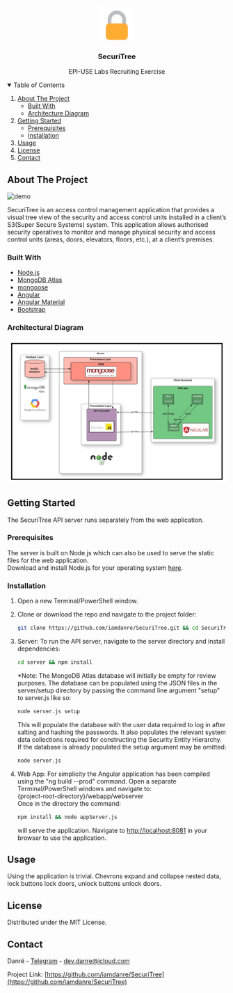 <!-- PROJECT LOGO -->
<br />
<p align="center">
  <a href="https://github.com/iamdanre/SecuriTree">
    <img src="img/logo.png" alt="Logo" width="80" height="80">
  </a>

  <h3 align="center">SecuriTree</h3>

  <p align="center">
    EPI-USE Labs Recruiting Exercise
    <br />

<!-- TABLE OF CONTENTS -->
<details open="open">
  <summary>Table of Contents</summary>
  <ol>
    <li>
      <a href="#about-the-project">About The Project</a>
      <ul>
        <li><a href="#built-with">Built With</a></li>
        <li><a href="#architectural-diagram">Architecture Diagram</a></li>
      </ul>
    </li>
    <li>
      <a href="#getting-started">Getting Started</a>
      <ul>
        <li><a href="#prerequisites">Prerequisites</a></li>
        <li><a href="#installation">Installation</a></li>
      </ul>
    </li>
    <li><a href="#usage">Usage</a></li>
    <li><a href="#license">License</a></li>
    <li><a href="#contact">Contact</a></li>
  </ol>
</details>

<!-- ABOUT THE PROJECT -->

## About The Project

<img src="img/demo.gif" alt="demo" width="auto" height="auto">

SecuriTree is an access control management application that provides a visual tree view of the security and access control units installed in a client’s S3(Super Secure Systems) system. This application allows authorised security operatives to monitor and manage physical security and access control units (areas, doors, elevators, floors, etc.), at a client’s premises.

### Built With

- [Node.js](https://nodejs.org)
- [MongoDB Atlas](https://www.mongodb.com/cloud/atlas)
- [mongoose](https://mongoosejs.com)
- [Angular](https://angular.io)
- [Angular Material](https://material.angular.io)
- [Bootstrap](https://getbootstrap.com)

### Architectural Diagram

<img src="img/diagram.jpeg" alt="demo" width="auto" height="auto">
<!-- GETTING STARTED -->

## Getting Started

The SecuriTree API server runs separately from the web application.

### Prerequisites

The server is built on Node.js which can also be used to serve the static files for the web application.
<br/>
Download and install Node.js for your operating system [here](https://nodejs.org/en/download).

### Installation

1. Open a new Terminal/PowerShell window.

2. Clone or download the repo and navigate to the project folder:
   ```sh
   git clone https://github.com/iamdanre/SecuriTree.git && cd SecuriTree
   ```
3. Server: To run the API server, navigate to the server directory and install dependencies:
   ```sh
   cd server && npm install
   ```
   \*Note: The MongoDB Atlas database will initially be empty for review purposes. The database can be populated using the JSON files in the server/setup directory by passing the command line argument "setup" to server.js like so:
   ```sh
   node server.js setup
   ```
   This will populate the database with the user data required to log in after salting and hashing the passwords. It also populates the relevant system data collections required for constructing the Security Entity Hierarchy.
   <br/>
   If the database is already populated the setup argument may be omitted:
   ```sh
   node server.js
   ```
4. Web App: For simplicity the Angular application has been compiled using the "ng build --prod" command. Open a separate Terminal/PowerShell windows and navigate to:<br/>
   {project-root-directory}/webapp/webserver
   <br/>
   Once in the directory the command:
   ```sh
   npm install && node appServer.js
   ```
   will serve the application.
   Navigate to [http://localhost:8081](http://localhost:8081) in your browser to use the application.

<!-- USAGE -->

## Usage

Using the application is trivial. Chevrons expand and collapse nested data, lock buttons lock doors, unlock buttons unlock doors.

<!-- LICENSE -->

## License

Distributed under the MIT License.

<!-- CONTACT -->

## Contact

Danré - [Telegram](https://t.me/xp_x_qx/) - dev.danre@icloud.com

Project Link: [https://github.com/iamdanre/SecuriTree](https://github.com/iamdanre/SecuriTree)
